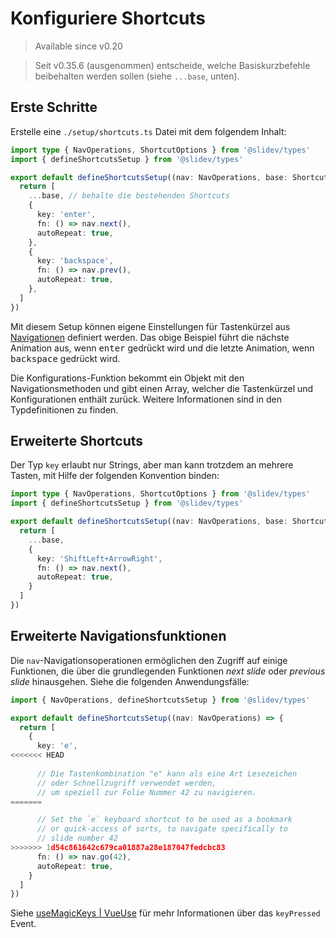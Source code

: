 # Konfiguriere Shortcuts

> Available since v0.20

> Seit v0.35.6 (ausgenommen) entscheide, welche Basiskurzbefehle beibehalten werden sollen (siehe `...base`, unten).


<Environment type="client" />

## Erste Schritte

Erstelle eine `./setup/shortcuts.ts` Datei mit dem folgendem Inhalt:

```ts
import type { NavOperations, ShortcutOptions } from '@slidev/types'
import { defineShortcutsSetup } from '@slidev/types'

export default defineShortcutsSetup((nav: NavOperations, base: ShortcutOptions[]) => {
  return [
    ...base, // behalte die bestehenden Shortcuts
    {
      key: 'enter',
      fn: () => nav.next(),
      autoRepeat: true,
    },
    {
      key: 'backspace',
      fn: () => nav.prev(),
      autoRepeat: true,
    },
  ]
})
```

Mit diesem Setup können eigene Einstellungen für Tastenkürzel aus [Navigationen](/guide/navigation#navigation-bar) definiert werden. Das obige Beispiel führt die nächste Animation aus, wenn <kbd>enter</kbd> gedrückt wird und die letzte Animation, wenn <kbd>backspace</kbd> gedrückt wird.

Die Konfigurations-Funktion bekommt ein Objekt mit den Navigationsmethoden und gibt einen Array, welcher die Tastenkürzel und Konfigurationen enthält zurück. Weitere Informationen sind in den Typdefinitionen zu finden.

## Erweiterte Shortcuts

Der Typ `key` erlaubt nur Strings, aber man kann trotzdem an mehrere Tasten, mit Hilfe der folgenden Konvention binden:

```ts
import type { NavOperations, ShortcutOptions } from '@slidev/types'
import { defineShortcutsSetup } from '@slidev/types'

export default defineShortcutsSetup((nav: NavOperations, base: ShortcutOptions[]) => {
  return [
    ...base,
    {
      key: 'ShiftLeft+ArrowRight',
      fn: () => nav.next(),
      autoRepeat: true,
    }
  ]
})
```

## Erweiterte Navigationsfunktionen

Die `nav`-Navigationsoperationen ermöglichen den Zugriff auf einige Funktionen, die über die grundlegenden Funktionen _next slide_ oder _previous slide_ hinausgehen. Siehe die folgenden Anwendungsfälle:


```ts
import { NavOperations, defineShortcutsSetup } from '@slidev/types'

export default defineShortcutsSetup((nav: NavOperations) => {
  return [
    {
      key: 'e',
<<<<<<< HEAD
      
      // Die Tastenkombination "e" kann als eine Art Lesezeichen
      // oder Schnellzugriff verwendet werden, 
      // um speziell zur Folie Nummer 42 zu navigieren.
=======

      // Set the `e` keyboard shortcut to be used as a bookmark
      // or quick-access of sorts, to navigate specifically to
      // slide number 42
>>>>>>> 1d54c861642c679ca01887a28e187047fedcbc83
      fn: () => nav.go(42),
      autoRepeat: true,
    }
  ]
})
```

Siehe [useMagicKeys | VueUse](https://vueuse.org/core/useMagicKeys/) für mehr Informationen über das `keyPressed` Event.